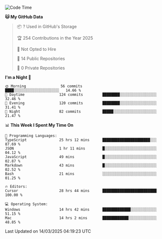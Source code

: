 <!--START_SECTION:waka-->
![Code Time](http://img.shields.io/badge/Code%20Time-6%2C770%20hrs%2057%20mins-blue)

**🐱 My GitHub Data** 

> 📦 ? Used in GitHub's Storage 
 > 
> 🏆 254 Contributions in the Year 2025
 > 
> 🚫 Not Opted to Hire
 > 
> 📜 14 Public Repositories 
 > 
> 🔑 0 Private Repositories 
 > 
**I'm a Night 🦉** 

```text
🌞 Morning                56 commits          ████░░░░░░░░░░░░░░░░░░░░░   14.66 % 
🌆 Daytime                124 commits         ████████░░░░░░░░░░░░░░░░░   32.46 % 
🌃 Evening                120 commits         ████████░░░░░░░░░░░░░░░░░   31.41 % 
🌙 Night                  82 commits          █████░░░░░░░░░░░░░░░░░░░░   21.47 % 
```


📊 **This Week I Spent My Time On** 

```text
💬 Programming Languages: 
TypeScript               25 hrs 12 mins      ██████████████████████░░░   87.69 % 
JSON                     1 hr 11 mins        █░░░░░░░░░░░░░░░░░░░░░░░░   04.12 % 
JavaScript               49 mins             █░░░░░░░░░░░░░░░░░░░░░░░░   02.87 % 
Markdown                 43 mins             █░░░░░░░░░░░░░░░░░░░░░░░░   02.52 % 
Bash                     21 mins             ░░░░░░░░░░░░░░░░░░░░░░░░░   01.25 % 

🔥 Editors: 
Cursor                   28 hrs 44 mins      █████████████████████████   100.00 % 

💻 Operating System: 
Windows                  14 hrs 42 mins      █████████████░░░░░░░░░░░░   51.15 % 
Mac                      14 hrs 2 mins       ████████████░░░░░░░░░░░░░   48.85 % 
```


 Last Updated on 14/03/2025 04:19:23 UTC
<!--END_SECTION:waka-->

